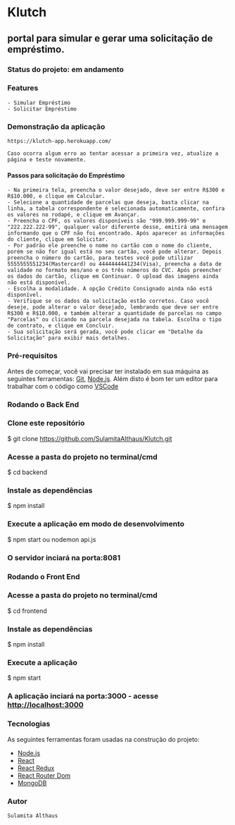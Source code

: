 # Klutch
## portal para simular e gerar uma solicitação de empréstimo.

### Status do projeto: em andamento

### Features
    - Simular Empréstimo
    - Solicitar Empréstimo

    
### Demonstração da aplicação 
    https://klutch-app.herokuapp.com/

    Caso ocorra algum erro ao tentar acessar a primeira vez, atualize a página e teste novamente.

#### Passos para solicitação do Empréstimo
    - Na primeira tela, preencha o valor desejado, deve ser entre R$300 e R$10.000, e clique em Calcular.
    - Selecione a quantidade de parcelas que deseja, basta clicar na linha, a tabela correspondente é selecionada automaticamente, confira os valores no rodapé, e clique em Avançar.
    - Preencha o CPF, os valores disponíveis são "999.999.999-99" e "222.222.222-99", qualquer valor diferente desse, emitirá uma mensagem informando que o CPF não foi encontrado. Após aparecer as informações do cliente, clique em Solicitar.
    - Por padrão ele preenche o nome no cartão com o nome do cliente, porém se não for igual está no seu cartão, você pode alterar. Depois preencha o número do cartão, para testes você pode utilizar 5555555551234(Mastercard) ou 4444444441234(Visa), preencha a data de validade no formato mes/ano e os três números do CVC. Após preencher os dados do cartão, clique em Continuar. O upload das imagens ainda não está disponível.
    - Escolha a modalidade. A opção Crédito Consignado ainda não está disponível.
    - Verifique se os dados da solicitação estão corretos. Caso você deseje, pode alterar o valor desejado, lembrando que deve ser entre R$300 e R$10.000, e também alterar a quantidade de parcelas no campo "Parcelas" ou clicando na parcela desejada na tabela. Escolha o tipo de contrato, e clique em Concluir.
    - Sua solicitação será gerada, você pode clicar em "Detalhe da Solicitação" para exibir mais detalhes.

### Pré-requisitos
Antes de começar, você vai precisar ter instalado em sua máquina as seguintes ferramentas:
[Git](https://git-scm.com), [Node.js](https://nodejs.org/en/). 
Além disto é bom ter um editor para trabalhar com o código como [VSCode](https://code.visualstudio.com/)


### Rodando o Back End

### Clone este repositório
$ git clone https://github.com/SulamitaAlthaus/Klutch.git

### Acesse a pasta do projeto no terminal/cmd
$ cd backend

### Instale as dependências
$ npm install

### Execute a aplicação em modo de desenvolvimento
$ npm start ou nodemon api.js

### O servidor inciará na porta:8081 

### Rodando o Front End

### Acesse a pasta do projeto no terminal/cmd
$ cd frontend

### Instale as dependências
$ npm install

### Execute a aplicação 
$ npm start 

### A aplicação inciará na porta:3000 - acesse <http://localhost:3000>

### Tecnologias

As seguintes ferramentas foram usadas na construção do projeto:

- [Node.js](https://nodejs.org/en/)
- [React](https://pt-br.reactjs.org/)
- [React Redux](https://react-redux.js.org/)
- [React Router Dom](https://reactrouter.com/web/guides/quick-start)
- [MongoDB](https://docs.mongodb.com/)

### Autor
    Sulamita Althaus 

    